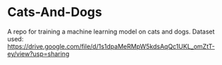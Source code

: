 # Cats-And-Dogs
A repo for training a machine learning model on cats and dogs.
Dataset used:
https://drive.google.com/file/d/1s1dpaMeRMpW5kdsAqQc1UKL_omZtT-ey/view?usp=sharing
